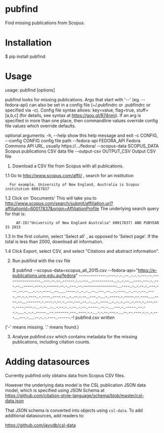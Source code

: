 # pubfind
Find missing publications from Scopus.

# Installation

   $ pip install pubfind

# Usage

  usage: pubfind [options]
  
  pubfind looks for missing publications. Args that start with '--' (eg.
  --fedora-api) can also be set in a config file (~/.pubfindrc or .pubfindrc or
  specified via -c). Config file syntax allows: key=value, flag=true,
  stuff=[a,b,c] (for details, see syntax at https://goo.gl/R74nmi). If an arg is
  specified in more than one place, then commandline values override config file
  values which override defaults.
  
  optional arguments:
    -h, --help            show this help message and exit
    -c CONFIG, --config CONFIG
                          config file path
    --fedora-api FEDORA_API
                          Fedora Commons API URL, usually https://.../fedora/
    --scopus-data SCOPUS_DATA
                          Scopus publications CSV data file
    --output-csv OUTPUT_CSV
                          Output CSV file

1. Download a CSV file from Scopus with all publications.

  1.1 Go to http://www.scopus.com/affil/ , search for an institution

      For example, University of New England, Australia is Scopus institution 60017837
  
  1.2 Click on 'Documents'
  This will take you to http://www.scopus.com/search/submit/affiliation.url?affiliationId=60017837&origin=AffiliationProfile
  The underlying search query for that is:
  
         AF-ID("University of New England Australia" 60017837) AND PUBYEAR IS 2015
  
  1.3 In the first column, select 'Select all' , as opposed to 'Select page'.
  If the total is less than 2000, download all information.
  
  1.4 Click Export, select CSV, and select "Citations and abstract information".

2. Run pubfind with the csv file

    $ pubfind --scopus-data=scopus_all_2015.csv --fedora-api="https://e-publications.une.edu.au/fedora"
    --------------.----.-.-..--..-.-.-.---.--.-----------------...---.--.--..------.-.-.---...-----------...-..-.--....----.---.-..---.--...-----.----.-.------.--.-..---..--.-----------------....----..-..-.--.-..---.---..--.--....-.-.-.----...--......-----.-..-..-...--..---..--...-.----...-..--.-.--..----..--.-.-.----..-.----..----.--...-..--.-.--...---..-....-..-----.-.-----.--.----.....----.--....-------.-.----.-.--.-..---.---..--..-....-..----...-..-..-..--..-.---.-..---.---.----.----.-...-.--...-...-.--.-..-.--..-.--..-----..--.-.....---.-..-----..--.--.-.....-..-.-..-----...--.-------.---..----.-.-....-.-.--.---.-....--.--.----.-.-..-.---....---.-.....--.-..-.----..------.-!
    pubfind.csv written

  ('-' means missing.  '.' means found.)

3. Analyse pubfind.csv which contains metadata for the missing publications, including citation counts.


# Adding datasources

Currently pubfind only obtains data from Scopus CSV files.

However the underlying data model is the CSL publication JSON data model,
which is specified using JSON Schema at https://github.com/citation-style-language/schema/blob/master/csl-data.json

That JSON schema is converted into objects using `csl-data`.
To add additional datasources, add readers to:

  https://github.com/jayvdb/csl-data
